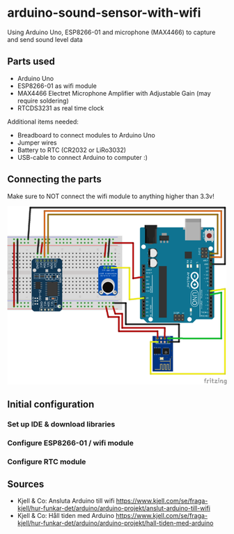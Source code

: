 # arduino-sound-sensor-with-wifi
Using Arduino Uno, ESP8266-01 and microphone (MAX4466) to capture and send sound level data

## Parts used
* Arduino Uno
* ESP8266-01 as wifi module
* MAX4466 Electret Microphone Amplifier with Adjustable Gain (may require soldering)
* RTCDS3231 as real time clock

Additional items needed:
* Breadboard to connect modules to Arduino Uno
* Jumper wires 
* Battery to RTC (CR2032 or LiRo3032)
* USB-cable to connect Arduino to computer :)

## Connecting the parts 
Make sure to NOT connect the wifi module to anything higher than 3.3v!

![](https://github.com/knappologi/arduino-sound-sensor-with-wifi/blob/master/fritzsketchwifiunortcmax4466_smaller.png)



## Initial configuration

### Set up IDE & download libraries


### Configure ESP8266-01 / wifi module



### Configure RTC module


## Sources
* Kjell & Co: Ansluta Arduino till wifi https://www.kjell.com/se/fraga-kjell/hur-funkar-det/arduino/arduino-projekt/anslut-arduino-till-wifi
* Kjell & Co: Håll tiden med Arduino https://www.kjell.com/se/fraga-kjell/hur-funkar-det/arduino/arduino-projekt/hall-tiden-med-arduino
